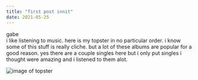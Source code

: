 ```yaml
---
title: "first post innit"
date: 2021-05-25
---
```


gabe  
i like listening to music. here is my topster in no particular order. i know some of this stuff is really cliche. but a lot of these albums are popular for a good reason. yes there are a couple singles here but i only put singles i thought were amazing and i listened to them alot.

![image of topster](https://github.com/GabrielIgnacio/github-pages-with-jekyll/blob/0f9dedca04ac4727084eee8e1352bb0b9936a8c5/images/updatedtopster.png)
